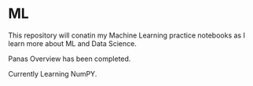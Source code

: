 # ML
This repository will conatin my Machine Learning practice notebooks as I learn more about ML and Data Science.

Panas Overview has been completed.

Currently Learning NumPY.
